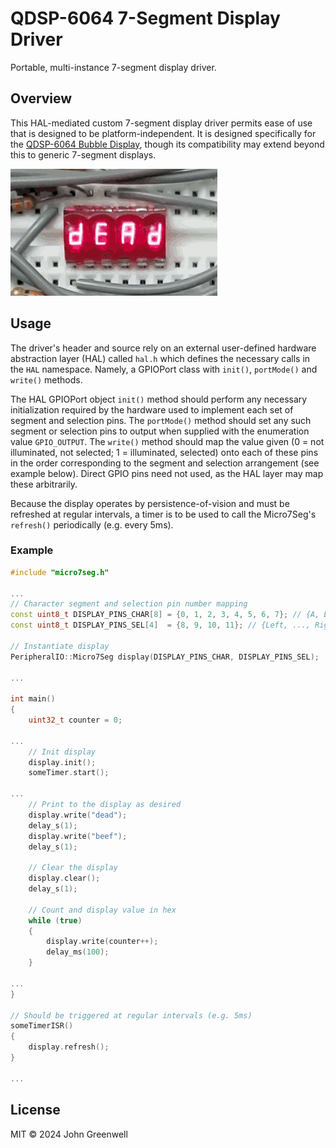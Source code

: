# QDSP-6064 7-Segment Display Driver

Portable, multi-instance 7-segment display driver.

## Overview

This HAL-mediated custom 7-segment display driver permits ease of use that is designed to be platform-independent. It is designed specifically for the [QDSP-6064 Bubble Display](https://cdn.sparkfun.com/datasheets/Components/LED/BB_QDSP_DS.pdf), though its compatibility may extend beyond this to generic 7-segment displays.

![Example Runtime](images/micro_numeric_display_runtime.gif)

## Usage

The driver's header and source rely on an external user-defined hardware abstraction layer (HAL) called `hal.h` which defines the necessary calls in the `HAL` namespace. Namely, a GPIOPort class with `init()`, `portMode()` and `write()` methods.

The HAL GPIOPort object `init()` method should perform any necessary initialization required by the hardware used to implement each set of segment and selection pins. The `portMode()` method should set any such segment or selection pins to output when supplied with the enumeration value `GPIO_OUTPUT`. The `write()` method should map the value given (0 = not illuminated, not selected; 1 = illuminated, selected) onto each of these pins in the order corresponding to the segment and selection arrangement (see example below). Direct GPIO pins need not used, as the HAL layer may map these arbitrarily.

Because the display operates by persistence-of-vision and must be refreshed at regular intervals, a timer is to be used to call the Micro7Seg's `refresh()` periodically (e.g. every 5ms).

### Example

```cpp
#include "micro7seg.h"

...
// Character segment and selection pin number mapping
const uint8_t DISPLAY_PINS_CHAR[8] = {0, 1, 2, 3, 4, 5, 6, 7}; // {A, B, C, D, E, F, G, DG}
const uint8_t DISPLAY_PINS_SEL[4]  = {8, 9, 10, 11}; // {Left, ..., Right}

// Instantiate display
PeripheralIO::Micro7Seg display(DISPLAY_PINS_CHAR, DISPLAY_PINS_SEL);

...

int main()
{
    uint32_t counter = 0;

...
    // Init display
    display.init();
    someTimer.start();

...
    // Print to the display as desired
    display.write("dead");
    delay_s(1);
    display.write("beef");
    delay_s(1);

    // Clear the display
    display.clear();
    delay_s(1);

    // Count and display value in hex
    while (true)
    {
        display.write(counter++);
        delay_ms(100);
    }

...
}

// Should be triggered at regular intervals (e.g. 5ms)
someTimerISR()
{
    display.refresh();
}

...
```

## License

MIT © 2024 John Greenwell